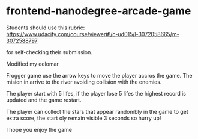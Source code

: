 frontend-nanodegree-arcade-game
===============================

Students should use this rubric: https://www.udacity.com/course/viewer#!/c-ud015/l-3072058665/m-3072588797

for self-checking their submission.

Modified my eelomar

Frogger game use the arrow keys to move the player accros the game. The mision in arrive to the river avoiding collision with the enemies.

The player start with 5 lifes, if the player lose 5 lifes the highest record is updated and the game restart.

The player can collect the stars that appear randombly in the game to get extra score, the start oly remain visible 3 seconds so hurry up!

I hope you enjoy the game